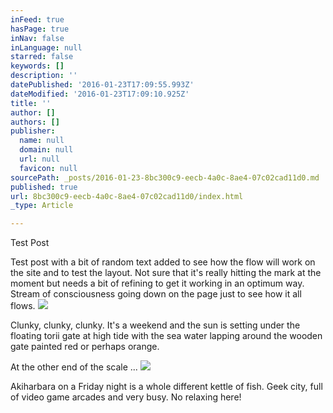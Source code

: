 ```yaml
---
inFeed: true
hasPage: true
inNav: false
inLanguage: null
starred: false
keywords: []
description: ''
datePublished: '2016-01-23T17:09:55.993Z'
dateModified: '2016-01-23T17:09:10.925Z'
title: ''
author: []
authors: []
publisher:
  name: null
  domain: null
  url: null
  favicon: null
sourcePath: _posts/2016-01-23-8bc300c9-eecb-4a0c-8ae4-07c02cad11d0.md
published: true
url: 8bc300c9-eecb-4a0c-8ae4-07c02cad11d0/index.html
_type: Article

---
```

Test Post

Test post with a bit of random text added to see how the flow will work on the site and to test the layout.  Not sure that it's really hitting the mark at the moment but needs a bit of refining to get it working in an optimum way.  Stream of consciousness going down on the page just to see how it all flows.
![](https://the-grid-user-content.s3-us-west-2.amazonaws.com/48ef4b77-1474-46ce-9d85-23a210b6f72e.jpg)

Clunky, clunky, clunky.  It's a weekend and the sun is setting under the floating torii gate at high tide with the sea water lapping around the wooden gate painted red or perhaps orange.  

At the other end of the scale ...
![](https://the-grid-user-content.s3-us-west-2.amazonaws.com/c520dab0-7c08-4280-a3ae-9e9ce615b69c.jpg)

Akiharbara on a Friday night is a whole different kettle of fish.  Geek city, full of video game arcades and very busy.  No relaxing here!